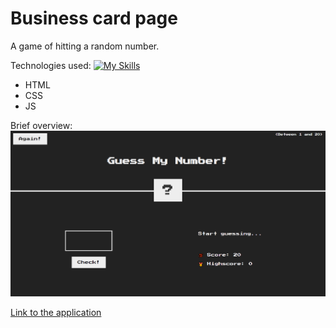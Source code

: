 # Business card page

A game of hitting a random number.

Technologies used:
[![My Skills](https://skills.thijs.gg/icons?i=html,css,js)](https://skills.thijs.gg)

-   HTML
-   CSS
-   JS

Brief overview:
![](./screen1.PNG)

[Link to the application](https://bartlomiej-fr.github.io/guess-number-game/)
